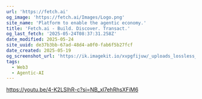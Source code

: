 ```yaml
---
url: 'https://fetch.ai'
og_image: 'https://fetch.ai/Images/Logo.png'
site_name: 'Platform to enable the agentic economy.'
title: 'Fetch.ai - Build. Discover. Transact.'
og_last_fetch: '2025-05-24T08:37:31.258Z'
date_modified: 2025-05-24
site_uuid: de37b3bb-67ad-48d4-a0f0-fab6f5b27fcf
date_created: 2025-05-19
og_screenshot_url: 'https://ik.imagekit.io/xvpgfijuw/_uploads_lossless_screenshots_20250527_Fetch.ai_og_screenshot.jpeg'
tags:
  - Web3
  - Agentic-AI
---
```


https://youtu.be/4-K2LSlhR-c?si=NB_xl7ehRhsXFiM6